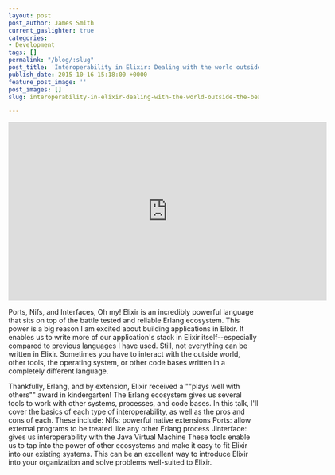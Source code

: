 ```yaml
---
layout: post
post_author: James Smith
current_gaslighter: true
categories:
- Development
tags: []
permalink: "/blog/:slug"
post_title: 'Interoperability in Elixir: Dealing with the world outside the Beam'
publish_date: 2015-10-16 15:18:00 +0000
feature_post_image: ''
post_images: []
slug: interoperability-in-elixir-dealing-with-the-world-outside-the-beam

---
```

<iframe width="640" height="360" src="https://www.youtube.com/embed/b-xwM4i62q4" frameborder="0" allowfullscreen></iframe>


Ports, Nifs, and Interfaces, Oh my! Elixir is an incredibly powerful language that sits on top of the battle tested and reliable Erlang ecosystem. This power is a big reason I am excited about building applications in Elixir. It enables us to write more of our application's stack in Elixir itself--especially compared to previous languages I have used. Still, not everything can be written in Elixir. Sometimes you have to interact with the outside world, other tools, the operating system, or other code bases written in a completely different language. 

Thankfully, Erlang, and by extension, Elixir received a ""plays well with others"" award in kindergarten! The Erlang ecosystem gives us several tools to work with other systems, processes, and code bases. In this talk, I'll cover the basics of each type of interoperability, as well as the pros and cons of each. These include: Nifs: powerful native extensions Ports: allow external programs to be treated like any other Erlang process Jinterface: gives us interoperability with the Java Virtual Machine These tools enable us to tap into the power of other ecosystems and make it easy to fit Elixir into our existing systems. This can be an excellent way to introduce Elixir into your organization and solve problems well-suited to Elixir.
